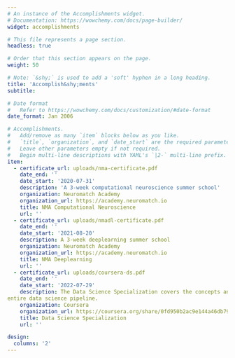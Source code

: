 ```yaml
---
# An instance of the Accomplishments widget.
# Documentation: https://wowchemy.com/docs/page-builder/
widget: accomplishments

# This file represents a page section.
headless: true

# Order that this section appears on the page.
weight: 50

# Note: `&shy;` is used to add a 'soft' hyphen in a long heading.
title: 'Accomplish&shy;ments'
subtitle:

# Date format
#   Refer to https://wowchemy.com/docs/customization/#date-format
date_format: Jan 2006

# Accomplishments.
#   Add/remove as many `item` blocks below as you like.
#   `title`, `organization`, and `date_start` are the required parameters.
#   Leave other parameters empty if not required.
#   Begin multi-line descriptions with YAML's `|2-` multi-line prefix.
item:
  - certificate_url: uploads/nma-certificate.pdf
    date_end: ''
    date_start: '2020-07-31'
    description: 'A 3-week computational neuroscience summer school'
    organization: Neuromatch Academy
    organization_url: https://academy.neuromatch.io
    title: NMA Computational Neuroscience
    url: ''
  - certificate_url: uploads/nmadl-certificate.pdf
    date_end: ''
    date_start: '2021-08-20'
    description: A 3-week deeplearning summer school
    organization: Neuromatch Academy
    organization_url: https://academy.neuromatch.io
    title: NMA Deeplearning
    url: ''
  - certificate_url: uploads/coursera-ds.pdf
    date_end: ''
    date_start: '2022-07-29'
    description: The Data Science Specialization covers the concepts and tools for an
entire data science pipeline.
    organization: Coursera
    organization_url: https://coursera.org/share/0fd950b2ac9e144a46db7922f1538d6d
    title: Data Science Specialization
    url: ''

design:
  columns: '2'
---
```

